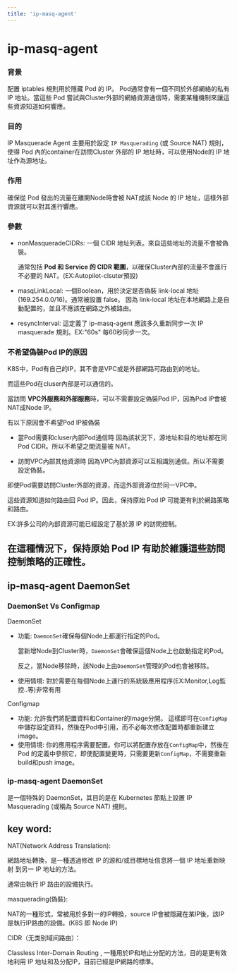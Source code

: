 ```yaml
---
title: 'ip-masq-agent'
---
```

ip-masq-agent
===

### 背景
配置 iptables 規則用於隱藏 Pod 的 IP。 Pod通常會有一個不同於外部網絡的私有 IP 地址。當這些 Pod 嘗試與Cluster外部的網絡資源通信時，需要某種機制來讓這些資源知道如何響應。

### 目的

IP Masquerade Agent 主要用於設定 `IP Masquerading` (或 Source NAT) 規則，使得 Pod 內的container在訪問Cluster 外部的 IP 地址時，可以使用Node的 IP 地址作為源地址。

### 作用
確保從 Pod 發出的流量在離開Node時會被 NAT成該 Node 的 IP 地址，這樣外部資源就可以對其進行響應。

### 參數
- nonMasqueradeCIDRs: 一個 CIDR 地址列表。來自這些地址的流量不會被偽裝。

    通常包括 **Pod 和 Service 的 CIDR 範圍**，以確保Cluster內部的流量不會進行不必要的 NAT。(EX:Autopilot-clsuter預設)

- masqLinkLocal: 一個Boolean，用於決定是否偽裝 link-local 地址 (169.254.0.0/16)。通常被設置 false。
    因為 link-local 地址在本地網路上是自動配置的，並且不應該在網路之外被路由。

- resyncInterval: 這定義了 ip-masq-agent 應該多久重新同步一次 IP masquerade 規則。EX:"60s" 每60秒同步一次。

### 不希望偽裝Pod IP的原因

K8S中，Pod有自己的IP，其不會是VPC或是外部網路可路由到的地址。

而這些Pod在cluser內部是可以通信的。

當訪問 **VPC外服務和外部服務**時，可以不需要設定偽裝Pod IP，因為Pod IP會被NAT成Node IP。

有以下原因會不希望Pod IP被偽裝

- 當Pod需要和cluser內部Pod通信時
    因為該狀況下，源地址和目的地址都在同Pod CIDR。所以不希望之間流量被 NAT。

- 訪問VPC內部其他資源時
    因為VPC內部資源可以互相識別通信。所以不需要設定偽裝。


即使Pod需要訪問Cluster外部的資源，而這外部資源位於同一VPC中。

這些資源知道如何路由回 Pod IP。因此，保持原始 Pod IP 可能更有利於網路策略和路由。

EX:許多公司的內部資源可能已經設定了基於源 IP 的訪問控制。

在這種情況下，保持原始 Pod IP 有助於維護這些訪問控制策略的正確性。
---

## ip-masq-agent DaemonSet

### DaemonSet Vs Configmap
DaemonSet
- 功能:
    `DaemonSet`確保每個Node上都運行指定的Pod。

    當新增Node到Cluster時，`DaemonSet`會確保這個Node上也啟動指定的Pod。
    
    反之，當Node移除時，該Node上由`DaemonSet`管理的Pod也會被移除。

- 使用情境:
    對於需要在每個Node上運行的系統級應用程序(EX:Monitor,Log監控..等)非常有用

Configmap
- 功能:
    允許我們將配置資料和Container的Image分開。
    這樣即可在`ConfigMap`中儲存設定資料，然後在Pod中引用，而不必每次修改配置時都重新建立image。
- 使用情境:
    你的應用程序需要配置。你可以將配置存放在`ConfigMap`中，然後在 Pod 的定義中參照它，即使配置變更時，只需要更新`ConfigMap`，不需要重新build和push image。

### ip-masq-agent DaemonSet
是一個特殊的 DaemonSet，其目的是在 Kubernetes 節點上設置 IP Masquerading (或稱為 Source NAT) 規則。

## key word:

NAT(Network Address Translation):

網路地址轉換，是一種透過修改 IP 的源和/或目標地址信息將一個 IP 地址重新映射 到另一 IP 地址的方法。

通常由執行 IP 路由的設備执行。

masquerading(偽裝):

NAT的一種形式，常被用於多對一的IP轉換，source IP會被隱藏在某IP後，該IP是執行IP路由的設備。(K8S 即 Node IP)

CIDR（无类别域间路由）： 

Classless Inter-Domain Routing , 一種用於IP和地止分配的方法，目的是更有效地利用 IP 地址和及分配IP，目前已經是IP網路的標準。

